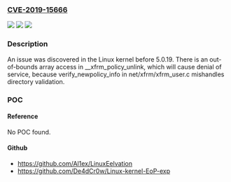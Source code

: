 ### [CVE-2019-15666](https://cve.mitre.org/cgi-bin/cvename.cgi?name=CVE-2019-15666)
![](https://img.shields.io/static/v1?label=Product&message=n%2Fa&color=blue)
![](https://img.shields.io/static/v1?label=Version&message=n%2Fa&color=blue)
![](https://img.shields.io/static/v1?label=Vulnerability&message=n%2Fa&color=brighgreen)

### Description

An issue was discovered in the Linux kernel before 5.0.19. There is an out-of-bounds array access in __xfrm_policy_unlink, which will cause denial of service, because verify_newpolicy_info in net/xfrm/xfrm_user.c mishandles directory validation.

### POC

#### Reference
No POC found.

#### Github
- https://github.com/Al1ex/LinuxEelvation
- https://github.com/De4dCr0w/Linux-kernel-EoP-exp

